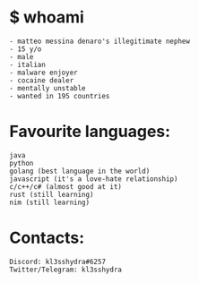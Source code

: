 # $ whoami
```
- matteo messina denaro's illegitimate nephew
- 15 y/o
- male
- italian
- malware enjoyer
- cocaine dealer
- mentally unstable
- wanted in 195 countries
```

# Favourite languages:
```
java
python
golang (best language in the world)
javascript (it's a love-hate relationship)
c/c++/c# (almost good at it)
rust (still learning)
nim (still learning)
```
# Contacts:
```
Discord: kl3sshydra#6257
Twitter/Telegram: kl3sshydra
```
